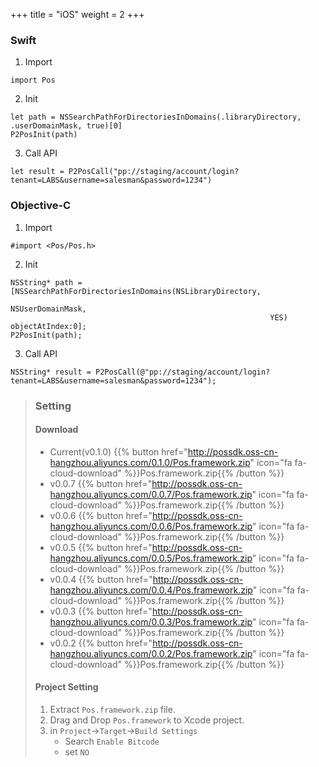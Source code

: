 +++
title = "iOS"
weight = 2
+++

### Swift

1. Import
```
import Pos
```

2. Init
```
let path = NSSearchPathForDirectoriesInDomains(.libraryDirectory, .userDomainMask, true)[0]
P2PosInit(path)
```

3. Call API
```
let result = P2PosCall("pp://staging/account/login?tenant=LABS&username=salesman&password=1234")
```

### Objective-C

1. Import
```
#import <Pos/Pos.h>
```

2. Init
```
NSString* path = [NSSearchPathForDirectoriesInDomains(NSLibraryDirectory,
                                                          NSUserDomainMask,
                                                          YES) objectAtIndex:0];
P2PosInit(path);
```

3. Call API
```
NSString* result = P2PosCall(@"pp://staging/account/login?tenant=LABS&username=salesman&password=1234");
```

> ### Setting
>
> #### Download
>  - Current(v0.1.0)
>  {{% button href="http://possdk.oss-cn-hangzhou.aliyuncs.com/0.1.0/Pos.framework.zip" icon="fa fa-cloud-download" %}}Pos.framework.zip{{% /button %}}
>  - v0.0.7
>  {{% button href="http://possdk.oss-cn-hangzhou.aliyuncs.com/0.0.7/Pos.framework.zip" icon="fa fa-cloud-download" %}}Pos.framework.zip{{% /button %}}
>  - v0.0.6
>  {{% button href="http://possdk.oss-cn-hangzhou.aliyuncs.com/0.0.6/Pos.framework.zip" icon="fa fa-cloud-download" %}}Pos.framework.zip{{% /button %}}
>  - v0.0.5
>  {{% button href="http://possdk.oss-cn-hangzhou.aliyuncs.com/0.0.5/Pos.framework.zip" icon="fa fa-cloud-download" %}}Pos.framework.zip{{% /button %}}
>  - v0.0.4
>  {{% button href="http://possdk.oss-cn-hangzhou.aliyuncs.com/0.0.4/Pos.framework.zip" icon="fa fa-cloud-download" %}}Pos.framework.zip{{% /button %}}
>  - v0.0.3
>  {{% button href="http://possdk.oss-cn-hangzhou.aliyuncs.com/0.0.3/Pos.framework.zip" icon="fa fa-cloud-download" %}}Pos.framework.zip{{% /button %}}
>  - v0.0.2
>  {{% button href="http://possdk.oss-cn-hangzhou.aliyuncs.com/0.0.2/Pos.framework.zip" icon="fa fa-cloud-download" %}}Pos.framework.zip{{% /button %}}
>
> #### Project Setting
>
> 1. Extract `Pos.framework.zip` file.
> 2. Drag and Drop `Pos.framework` to Xcode project.
> 3. in `Project`->`Target`->`Build Settings`  
>    - Search `Enable Bitcode`  
>    - set `NO`
